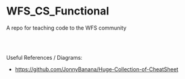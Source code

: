 # WFS_CS_Functional
A repo for teaching code to the WFS community

<br><br>

Useful References / Diagrams:
- https://github.com/JonnyBanana/Huge-Collection-of-CheatSheet
